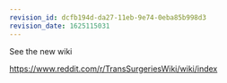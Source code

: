 ```yaml
---
revision_id: dcfb194d-da27-11eb-9e74-0eba85b998d3
revision_date: 1625115031
---
```


See the new wiki

https://www.reddit.com/r/TransSurgeriesWiki/wiki/index